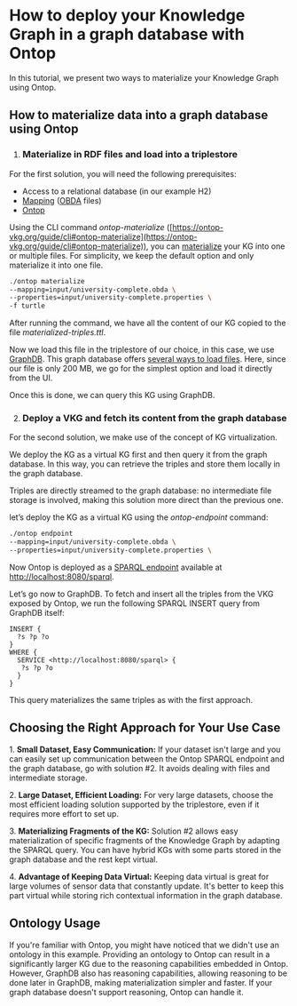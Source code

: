 # How to deploy your Knowledge Graph in a graph database with Ontop

In this tutorial, we present two ways to materialize your Knowledge Graph using Ontop.

## How to materialize data into a graph database using Ontop

1.  ### Materialize in RDF files and load into a triplestore

For the first solution, you will need the following prerequisites:

- Access to a relational database (in our example H2)
- [Mapping](../glossary/#mapping) ([OBDA](../glossary/#obda_mapping_format) files)
- [Ontop](https://ontop-vkg.org/guide/cli.html#setup-ontop-cli)

Using the CLI command _ontop-materialize_ ([https://ontop-vkg.org/guide/cli#ontop-materialize](https://ontop-vkg.org/guide/cli#ontop-materialize)), you can [materialize](../glossary/#materialization) your KG into one or multiple files. For simplicity, we keep the default option and only materialize it into one file.

```bash
./ontop materialize
--mapping=input/university-complete.obda \
--properties=input/university-complete.properties \
-f turtle
```

After running the command, we have all the content of our KG copied to the file _materialized-triples.ttl_.

Now we load this file in the triplestore of our choice, in this case, we use [GraphDB](https://www.ontotext.com/products/graphdb/download/). This graph database offers [several ways to load files](https://graphdb.ontotext.com/documentation/10.2/loading-and-updating-data.html). Here, since our file is only 200 MB, we go for the simplest option and load it directly from the UI.

Once this is done, we can query this KG using GraphDB.

2.  ### Deploy a VKG and fetch its content from the graph database

For the second solution, we make use of the concept of KG virtualization.

We deploy the KG as a virtual KG first and then query it from the graph database. In this way, you can retrieve the triples and store them locally in the graph database.

Triples are directly streamed to the graph database: no intermediate file storage is involved, making this solution more direct than the previous one.

let’s deploy the KG as a virtual KG using the _ontop-endpoint_ command:

```bash
./ontop endpoint
--mapping=input/university-complete.obda \
--properties=input/university-complete.properties \
```

Now Ontop is deployed as a [SPARQL endpoint](../glossary/#sparql_endpoint) available at [http://localhost:8080/sparql](http://localhost:8080/sparql).

Let’s go now to GraphDB. To fetch and insert all the triples from the VKG exposed by Ontop, we run the following SPARQL INSERT query from GraphDB itself:

```sparql
INSERT {
  ?s ?p ?o
}
WHERE {
  SERVICE <http://localhost:8080/sparql> {
   ?s ?p ?o
  }
}
```

This query materializes the same triples as with the first approach.

## Choosing the Right Approach for Your Use Case

1\. **Small Dataset, Easy Communication:** If your dataset isn't large and you can easily set up communication between the Ontop SPARQL endpoint and the graph database, go with solution #2. It avoids dealing with files and intermediate storage.

2\. **Large Dataset, Efficient Loading:** For very large datasets, choose the most efficient loading solution supported by the triplestore, even if it requires more effort to set up.

3\. **Materializing Fragments of the KG:** Solution #2 allows easy materialization of specific fragments of the Knowledge Graph by adapting the SPARQL query. You can have hybrid KGs with some parts stored in the graph database and the rest kept virtual.

4\. **Advantage of Keeping Data Virtual:** Keeping data virtual is great for large volumes of sensor data that constantly update. It's better to keep this part virtual while storing rich contextual information in the graph database.

## Ontology Usage

If you're familiar with Ontop, you might have noticed that we didn't use an ontology in this example. Providing an ontology to Ontop can result in a significantly larger KG due to the reasoning capabilities embedded in Ontop. However, GraphDB also has reasoning capabilities, allowing reasoning to be done later in GraphDB, making materialization simpler and faster. If your graph database doesn't support reasoning, Ontop can handle it.
